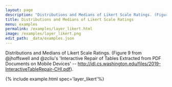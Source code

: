 ```yaml
---
layout: page
description: "Distributions and Medians of Likert Scale Ratings. (Figure 9 from @jhoffswell and @zcliu's 'Interactive Repair of Tables Extracted from PDF Documents on Mobile Devices' -- http://idl.cs.washington.edu/files/2019-InteractiveTableRepair-CHI.pdf)."
title: Distributions and Medians of Likert Scale Ratings
menu: examples
permalink: /examples/layer_likert.html
image: /examples/layer_likert.png
edit_path: _data/examples.json
---
```


Distributions and Medians of Likert Scale Ratings. (Figure 9 from @jhoffswell and @zcliu's 'Interactive Repair of Tables Extracted from PDF Documents on Mobile Devices' -- http://idl.cs.washington.edu/files/2019-InteractiveTableRepair-CHI.pdf).

{% include example.html spec='layer_likert'%}
